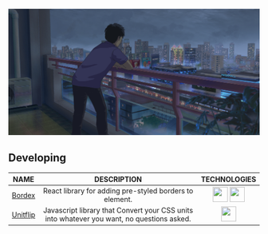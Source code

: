 ![wallpaper](./assets/images/wallpaper.png)

## Developing
<div align="center">

|NAME|DESCRIPTION|TECHNOLOGIES|
|:-:|:-:|:-:|
|[Bordex](https://github.com/Bear-Frost/bordex)|React library for adding pre-styled borders to element.|<img src="https://user-images.githubusercontent.com/25181517/183890598-19a0ac2d-e88a-4005-a8df-1ee36782fde1.png" height="30px" width="30px"/> <img src="https://user-images.githubusercontent.com/25181517/183897015-94a058a6-b86e-4e42-a37f-bf92061753e5.png" height="30px" width="30px" />|
|[Unitflip](https://github.com/zshaian/unitflip)|Javascript library that Convert your CSS units into whatever you want, no questions asked.|<img src="https://user-images.githubusercontent.com/25181517/117447155-6a868a00-af3d-11eb-9cfe-245df15c9f3f.png" height="30px" width="30px" />|

</div>
